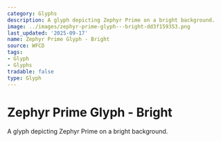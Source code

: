 ```yaml
---
category: Glyphs
description: A glyph depicting Zephyr Prime on a bright background.
image: ../images/zephyr-prime-glyph---bright-dd3f159353.png
last_updated: '2025-09-17'
name: Zephyr Prime Glyph - Bright
source: WFCD
tags:
- Glyph
- Glyphs
tradable: false
type: Glyph
---
```


# Zephyr Prime Glyph - Bright

A glyph depicting Zephyr Prime on a bright background.

